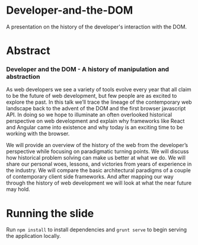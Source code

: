 # Developer-and-the-DOM
A presentation on the history of the developer's interaction with the DOM.

# Abstract
### Developer and the DOM - A history of manipulation and abstraction

As web developers we see a variety of tools evolve every year that all claim to be the future of web development, but few people are as excited to explore the past. In this talk we’ll trace the lineage of the contemporary web landscape back to the advent of the DOM and the first browser javascript API. In doing so we hope to illuminate an often overlooked historical perspective on web development and explain why frameworks like React and Angular came into existence and why today is an exciting time to be working with the browser.

We will provide an overview of the history of the web from the developer’s perspective while focusing on paradigmatic turning points. We will discuss how historical problem solving can make us better at what we do. We will share our personal woes, lessons, and victories from years of experience in the industry. We will compare the basic architectural paradigms of a couple of contemporary client side frameworks. And after mapping our way through the history of web development we will look at what the near future may hold.

# Running the slide

Run ```npm install``` to install dependencies and ```grunt serve``` to begin serving the application locally.

